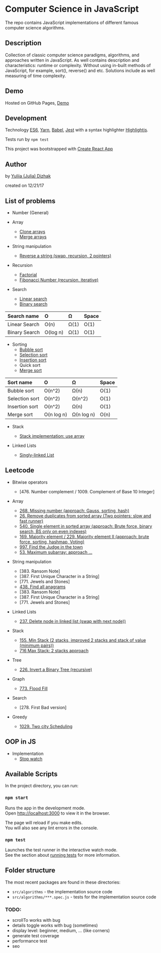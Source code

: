 # Computer Science in JavaScript
The repo contains JavaScript implementations of different famous computer science algorithms.

## Description
Collection of classic computer science paradigms, algorithms, and approaches written in JavaScript.
As well contains description and characteristics: runtime or complexity.
Without using in-built methods of JavaScript, for example, sort(), reverse() and etc.
Solutions include as well measuring of time complexity.

## Demo
Hosted on GitHub Pages, [Demo](https://julia-dizhak.github.io/javascript-algorithms/)

## Development
Technology
[ES6](http://es6-features.org/), [Yarn](https://yarnpkg.com/), [Babel](https://babeljs.io/), [Jest](https://facebook.github.io/jest/) with a syntax highlighter [Highlightjs](https://highlightjs.org/).

Tests run by `npm test`

This project was bootstrapped with [Create React App](https://github.com/facebook/create-react-app)

## Author

by [Yuliia (Julia) Dizhak](https://github.com/julia-dizhak)

created on 12/21/17

## List of problems

* Number (General)
* Array
    * [Clone arrays](https://github.com/julia-dizhak/javascript-algorithms/blob/master/src/algorithms/array/clone.js)
    * [Merge arrays](https://github.com/julia-dizhak/javascript-algorithms/blob/master/src/algorithms/array/merge-sorted-arrays.js)

* String manipulation
    * [Reverse a string (swap, recursion, 2 pointers)](https://github.com/julia-dizhak/javascript-algorithms/blob/master/src/algorithms/array/reverse-a-string.js)

* Recursion
    * [Factorial](https://github.com/julia-dizhak/javascript-algorithms/blob/master/src/algorithms/recursion/factorial.js)
    * [Fibonacci Number (recursion, iterative)](https://github.com/julia-dizhak/javascript-algorithms/blob/master/src/algorithms/recursion/fibonacci.js)

* Search
    * [Linear search](https://github.com/julia-dizhak/javascript-algorithms/blob/master/src/algorithms/search/find-index.js)
    * [Binary search](https://github.com/julia-dizhak/javascript-algorithms/blob/master/src/algorithms/search/binary-search.js)

| Search name       | O          | Ω      | Space  |
| :---              | :---       | :---   | :---   |
| Linear Search     | O(n)       | Ω(1)   | O(1)   |
| Binary Search     | O(log n)   | Ω(1)   | O(1)   |

* Sorting
    * [Bubble sort](https://github.com/julia-dizhak/javascript-algorithms/blob/master/src/algorithms/sorting/bubble-sort.js)
    * [Selection sort](https://github.com/julia-dizhak/javascript-algorithms/blob/master/src/algorithms/sorting/selection-sort.js)
    * [Insertion sort](https://github.com/julia-dizhak/javascript-algorithms/blob/master/src/algorithms/sorting/insertion-sort.js)
    * Quick sort
    * [Merge sort](https://github.com/julia-dizhak/javascript-algorithms/blob/master/src/algorithms/sorting/merge-sort.js)

| Sort name       | O           | Ω          | Space  |
| :---            | :---        | :---       | :---   |
| Bubble sort     | O(n^2)      | Ω(n)       | O(1)   |
| Selection sort  | O(n^2)      | Ω(n^2)     | O(1)   |
| Insertion sort  | O(n^2)      | Ω(n)       | O(1)   |
| Merge sort      | O(n log n)  | Ω(n log n) | O(n)   |

* Stack
    * [Stack implementation: use array](https://github.com/julia-dizhak/javascript-algorithms/blob/master/src/algorithms/stack-queue/stack/stack-use-array.js)

* Linked Lists
    * [Singly-linked List](https://github.com/julia-dizhak/javascript-algorithms/blob/master/src/algorithms/linked-lists/singly-linked-list.js)


## Leetcode

* Bitwise operators
    * [476. Number complement / 1009. Complement of Base 10 Integer]

* Array
    * [268. Missing number (approach: Gauss, sorting, hash)](https://github.com/julia-dizhak/javascript-algorithms/blob/master/src/leetcode/array/268-missing-number.js)
    * [26. Remove duplicates from sorted array (Two pointers: slow and fast runner)](https://github.com/julia-dizhak/javascript-algorithms/blob/master/src/leetcode/array/26-remove-duplicates-from-sorted-array.js)
    * [540. Single element in sorted array (approach: Brute force, binary search, BS only on even indexes)](https://github.com/julia-dizhak/javascript-algorithms/blob/master/src/leetcode/array/540-single-element-in-sorted-array.js)
    * [169. Majority element / 229. Majority element II (approach: brute force, sorting, hashmap, Voting)](https://github.com/julia-dizhak/javascript-algorithms/blob/master/src/leetcode/array/169-majority-element.js)
    * [997. Find the Judge in the town](https://github.com/julia-dizhak/javascript-algorithms/blob/master/src/leetcode/array/997-find-judge.js)
    * [53. Maximum subarray: approach ...](https://github.com/julia-dizhak/javascript-algorithms/blob/master/src/leetcode/array/53-max-contiguous-subarray-sum.js)

* String manipulation
    * [383. Ransom Note]
    * [387. First Unique Character in a String]
    * [771. Jewels and Stones]
    * [438. Find all anagrams](https://github.com/julia-dizhak/javascript-algorithms/blob/master/src/leetcode/string-manipulation/438-find-all-anagrams.js)
    * [383. Ransom Note]
    * [387. First Unique Character in a String]
    * [771. Jewels and Stones]

* Linked Lists
    * [237. Delete node in linked list (swap with next node))](https://github.com/julia-dizhak/javascript-algorithms/blob/master/src/leetcode/stack/155-min-stack.js)

* Stack
    * [155. Min Stack (2 stacks, improved 2 stacks and stack of value (minimum pairs))](https://github.com/julia-dizhak/javascript-algorithms/blob/master/src/leetcode/stack/155-min-stack.js)
    * [716 Max Stack: 2 stacks approach](https://github.com/julia-dizhak/javascript-algorithms/blob/master/src/leetcode/stack/716-max-stack.js)

* Tree
    * [226. Invert a Binary Tree (recursive)](https://github.com/julia-dizhak/javascript-algorithms/blob/master/src/leetcode/tree/binary-tree/226-invert-binary-tree.js)

* Graph
    * [773. Flood Fill](https://github.com/julia-dizhak/javascript-algorithms/blob/master/src/leetcode/graph/dfs/773-flood-fill.js)

* Search
    * [278. First Bad version]

* Greedy
    * [1029. Two city Scheduling](https://github.com/julia-dizhak/javascript-algorithms/blob/master/src/leetcode/greedy/1029-two-city-scheduling.js)



## OOP in JS

* Implementation
    * [Stop watch](https://github.com/julia-dizhak/javascript-algorithms/blob/master/src/oop/stop-watch.js)


## Available Scripts

In the project directory, you can run:

### `npm start`

Runs the app in the development mode.<br />
Open [http://localhost:3000](http://localhost:3000) to view it in the browser.

The page will reload if you make edits.<br />
You will also see any lint errors in the console.

### `npm test`

Launches the test runner in the interactive watch mode.<br />
See the section about [running tests](https://facebook.github.io/create-react-app/docs/running-tests) for more information.


## Folder structure
The most recent packages are found in these directories:

* `src/algorithms` - the implementation source code
* `src/algorithms/***.spec.js` - tests for the implementation source code


### TODO:
  * scrollTo works with bug
  * details toggle works with bug (sometimes)
  * display level: beginner, medium, ... (like corners)
  * generate test coverage
  * performance test
  * seo

